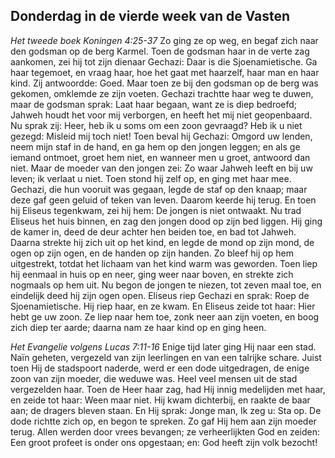 ## Donderdag in de vierde week van de Vasten

*Het tweede boek Koningen 4:25-37*
Zo ging ze op weg, en begaf zich naar den godsman op de berg Karmel. Toen de godsman haar in de verte zag aankomen, zei hij tot zijn dienaar Gechazi: Daar is die Sjoenamietische. Ga haar tegemoet, en vraag haar, hoe het gaat met haarzelf, haar man en haar kind. Zij antwoordde: Goed. Maar toen ze bij den godsman op de berg was gekomen, omklemde ze zijn voeten. Gechazi trachtte haar weg te duwen, maar de godsman sprak: Laat haar begaan, want ze is diep bedroefd; Jahweh houdt het voor mij verborgen, en heeft het mij niet geopenbaard. Nu sprak zij: Heer, heb ik u soms om een zoon gevraagd? Heb ik u niet gezegd: Misleid mij toch niet! Toen beval hij Gechazi: Omgord uw lenden, neem mijn staf in de hand, en ga hem op den jongen leggen; en als ge iemand ontmoet, groet hem niet, en wanneer men u groet, antwoord dan niet. Maar de moeder van den jongen zei: Zo waar Jahweh leeft en bij uw leven; ik verlaat u niet. Toen stond hij zelf op, en ging met haar mee. Gechazi, die hun vooruit was gegaan, legde de staf op den knaap; maar deze gaf geen geluid of teken van leven. Daarom keerde hij terug. En toen hij Eliseus tegenkwam, zei hij hem: De jongen is niet ontwaakt. Nu trad Eliseus het huis binnen, en zag den jongen dood op zijn bed liggen. Hij ging de kamer in, deed de deur achter hen beiden toe, en bad tot Jahweh. Daarna strekte hij zich uit op het kind, en legde de mond op zijn mond, de ogen op zijn ogen, en de handen op zijn handen. Zo bleef hij op hem uitgestrekt, totdat het lichaam van het kind warm was geworden. Toen liep hij eenmaal in huis op en neer, ging weer naar boven, en strekte zich nogmaals op hem uit. Nu begon de jongen te niezen, tot zeven maal toe, en eindelijk deed hij zijn ogen open. Eliseus riep Gechazi en sprak: Roep de Sjoenamietische. Hij riep haar, en ze kwam. En Eliseus zeide tot haar: Hier hebt ge uw zoon. Ze liep naar hem toe, zonk neer aan zijn voeten, en boog zich diep ter aarde; daarna nam ze haar kind op en ging heen. 

*Het Evangelie volgens Lucas 7:11-16*
Enige tijd later ging Hij naar een stad. Naïn geheten, vergezeld van zijn leerlingen en van een talrijke schare. Juist toen Hij de stadspoort naderde, werd er een dode uitgedragen, de enige zoon van zijn moeder, die weduwe was. Heel veel mensen uit de stad vergezelden haar. Toen de Heer haar zag, had Hij innig medelijden met haar, en zeide tot haar: Ween maar niet. Hij kwam dichterbij, en raakte de baar aan; de dragers bleven staan. En Hij sprak: Jonge man, Ik zeg u: Sta op. De dode richtte zich op, en begon te spreken. Zo gaf Hij hem aan zijn moeder terug. Allen werden door vrees bevangen; ze verheerlijkten God en zeiden: Een groot profeet is onder ons opgestaan; en: God heeft zijn volk bezocht! 

